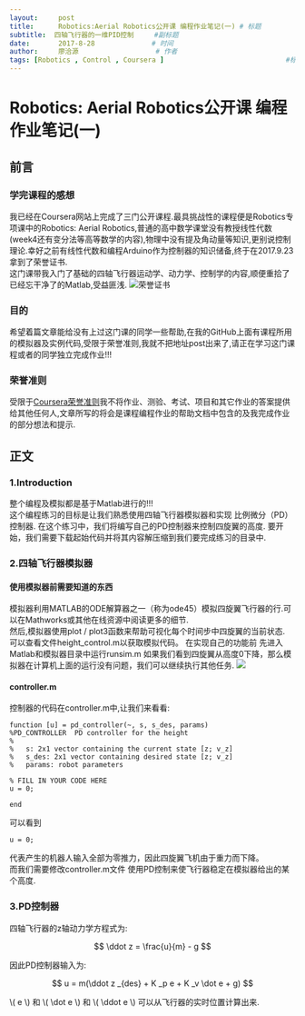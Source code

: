 ```yaml
---
layout:     post
title:		Robotics:Aerial Robotics公开课 编程作业笔记(一) # 标题 
subtitle:  四轴飞行器的一维PID控制 	 #副标题
date:       2017-8-28              # 时间
author:     廖洽源                   # 作者
tags: [Robotics , Control , Coursera ]                              #标签
---
```


# Robotics: Aerial Robotics公开课 编程作业笔记(一)  
## 前言 
### 学完课程的感想    
我已经在Coursera网站上完成了三门公开课程.最具挑战性的课程便是Robotics专项课中的Robotics: Aerial Robotics,普通的高中数学课堂没有教授线性代数(week4还有变分法等高等数学的内容),物理中没有提及角动量等知识,更别说控制理论.幸好之前有线性代数和编程Arduino作为控制器的知识储备,终于在2017.9.23拿到了荣誉证书.  
这门课带我入门了基础的四轴飞行器运动学、动力学、控制学的内容,顺便重拾了已经忘干净了的Matlab,受益匪浅.
![荣誉证书](https://ws4.sinaimg.cn/large/006tKfTcgy1flmniz8untj31880y4h9i.jpg)
### 目的  
希望着篇文章能给没有上过这门课的同学一些帮助,在我的GitHub上面有课程所用的模拟器及实例代码,受限于荣誉准则,我就不把地址post出来了,请正在学习这门课程或者的同学独立完成作业!!!
### 荣誉准则  
受限于[Coursera荣誉准则](https://www.coursera.org/about/terms/honorcode)我不将作业、测验、考试、项目和其它作业的答案提供给其他任何人,文章所写的将会是课程编程作业的帮助文档中包含的及我完成作业的部分想法和提示.
## 正文  
### 1.Introduction    
整个编程及模拟都是基于Matlab进行的!!!  
这个编程练习的目标是让我们熟悉使用四轴飞行器模拟器和实现 比例微分（PD）控制器. 在这个练习中，我们将编写自己的PD控制器来控制四旋翼的高度.
要开始，我们需要下载起始代码并将其内容解压缩到我们要完成练习的目录中.
### 2.四轴飞行器模拟器   
#### 使用模拟器前需要知道的东西    
模拟器利用MATLAB的ODE解算器之一（称为ode45）模拟四旋翼飞行器的行.可以在Mathworks或其他在线资源中阅读更多的细节.  
然后,模拟器使用plot / plot3函数来帮助可视化每个时间步中四旋翼的当前状态.  
可以查看文件height_control.m以获取模拟代码。
在实现自己的功能前 先进入Matlab和模拟器目录中运行runsim.m 如果我们看到四旋翼从高度0下降，那么模拟器在计算机上面的运行没有问题，我们可以继续执行其他任务. 
![](https://ws4.sinaimg.cn/large/006tKfTcgy1fln9xx4rtxj31kw0zk17m.jpg) 
#### controller.m
控制器的代码在controller.m中,让我们来看看:  

```
function [u] = pd_controller(~, s, s_des, params)  
%PD_CONTROLLER  PD controller for the height  
%  
%   s: 2x1 vector containing the current state [z; v_z]  
%   s_des: 2x1 vector containing desired state [z; v_z]  
%   params: robot parameters 
  
% FILL IN YOUR CODE HERE  
u = 0;  
  
end   
```
可以看到
```
u = 0;
```
代表产生的机器人输入全部为零推力，因此四旋翼飞机由于重力而下降。  
而我们需要修改controller.m文件 使用PD控制来使飞行器稳定在模拟器给出的某个高度.
### 3.PD控制器  
四轴飞行器的z轴动力学方程式为: 

$$ \ddot z = \frac{u}{m} - g $$

因此PD控制器输入为:

$$ u = m(\ddot z _{des} + K _p e + K _v \dot e + g) $$  
  
\\( e \\)  和 \\( \dot e \\) 和 \\( \ddot e \\) 可以从飞行器的实时位置计算出来.  

